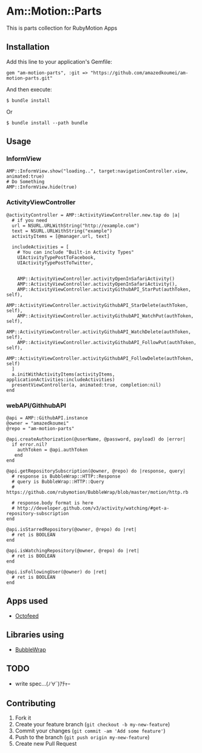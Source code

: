 # Am::Motion::Parts

This is parts collection for RubyMotion Apps

## Installation

Add this line to your application's Gemfile:

    gem "am-motion-parts", :git => "https://github.com/amazedkoumei/am-motion-parts.git"

And then execute:

    $ bundle install

Or

    $ bundle install --path bundle

## Usage

### InformView

    AMP::InformView.show("loading..", target:navigationController.view, animated:true)
    # Do Something
    AMP::InformView.hide(true)

### ActivityViewController

    @activityController = AMP::ActivityViewController.new.tap do |a|
      # if you need
      url = NSURL.URLWithString("http://example.com")
      text = NSURL.URLWithString("example")
      activityItems = [@manager.url, text]
      
      includeActivities = [
      	# You can include "Built-in Activity Types"
      	UIActivityTypePostToFacebook,
        UIActivityTypePostToTwitter,
        
        
        AMP::ActivityViewController.activityOpenInSafariActivity()
        AMP::ActivityViewController.activityOpenInSafariActivity(),
        AMP::ActivityViewController.activityGithubAPI_StarPut(authToken, self),
        AMP::ActivityViewController.activityGithubAPI_StarDelete(authToken, self),
        AMP::ActivityViewController.activityGithubAPI_WatchPut(authToken, self),
        AMP::ActivityViewController.activityGithubAPI_WatchDelete(authToken, self),
        AMP::ActivityViewController.activityGithubAPI_FollowPut(authToken, self),
        AMP::ActivityViewController.activityGithubAPI_FollowDelete(authToken, self)
      ]
      a.initWithActivityItems(activityItems, applicationActivities:includeActivities)
      presentViewController(a, animated:true, completion:nil)
    end

### webAPI/GithhubAPI

    @api = AMP::GithubAPI.instance
    @owner = "amazedkoumei"
    @repo = "am-motion-parts"
    
    @api.createAuthorization(@userName, @password, payload) do |error|
      if error.nil?
        authToken = @api.authToken
       end
    end
    
    @api.getRepositorySubscription(@owner, @repo) do |response, query|
      # response is BubbleWrap::HTTP::Response
      # query is BubbleWrap::HTTP::Query
      # https://github.com/rubymotion/BubbleWrap/blob/master/motion/http.rb
      
      # response.body format is here
      # http://developer.github.com/v3/activity/watching/#get-a-repository-subscription
    end
    
    @api.isStarredRepository(@owner, @repo) do |ret|
      # ret is BOOLEAN
    end
    
    @api.isWatchingRepository(@owner, @repo) do |ret|
      # ret is BOOLEAN
    end
    
    @api.isFollowingUser(@owner) do |ret|
      # ret is BOOLEAN
    end

## Apps used

+ [Octofeed](https://github.com/amazedkoumei/motion-octofeed)

   
## Libraries using

+ [BubbleWrap](https://github.com/rubymotion/BubbleWrap)


## TODO

+ write spec…(ﾉ∀`)ｱﾁｬｰ

## Contributing

1. Fork it
2. Create your feature branch (`git checkout -b my-new-feature`)
3. Commit your changes (`git commit -am 'Add some feature'`)
4. Push to the branch (`git push origin my-new-feature`)
5. Create new Pull Request
